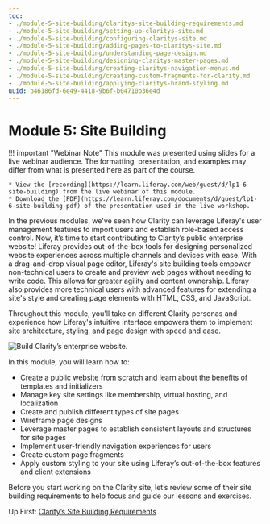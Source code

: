 ```yaml
---
toc:
- ./module-5-site-building/claritys-site-building-requirements.md
- ./module-5-site-building/setting-up-claritys-site.md
- ./module-5-site-building/configuring-claritys-site.md
- ./module-5-site-building/adding-pages-to-claritys-site.md
- ./module-5-site-building/understanding-page-design.md
- ./module-5-site-building/designing-claritys-master-pages.md
- ./module-5-site-building/creating-claritys-navigation-menus.md
- ./module-5-site-building/creating-custom-fragments-for-clarity.md
- ./module-5-site-building/applying-claritys-brand-styling.md
uuid: b46186fd-6e49-4418-9b6f-b04710b36e4d
---
```

# Module 5: Site Building

!!! important "Webinar Note"
    This module was presented using slides for a live webinar audience. The formatting, presentation, and examples may differ from what is presented here as part of the course.

    * View the [recording](https://learn.liferay.com/web/guest/d/lp1-6-site-building) from the live webinar of this module.
    * Download the [PDF](https://learn.liferay.com/documents/d/guest/lp1-6-site-building-pdf) of the presentation used in the live workshop.

In the previous modules, we've seen how Clarity can leverage Liferay's user management features to import users and establish role-based access control. Now, it’s time to start contributing to Clarity’s public enterprise website! Liferay provides out-of-the-box tools for designing personalized website experiences across multiple channels and devices with ease. With a drag-and-drop visual page editor, Liferay's site building tools empower non-technical users to create and preview web pages without needing to write code. This allows for greater agility and content ownership. Liferay also provides more technical users with advanced features for extending a site's style and creating page elements with HTML, CSS, and JavaScript.

Throughout this module, you'll take on different Clarity personas and experience how Liferay's intuitive interface empowers them to implement site architecture, styling, and page design with speed and ease.

![Build Clarity’s enterprise website.](./module-5-site-building/images/01.png)

In this module, you will learn how to:

* Create a public website from scratch and learn about the benefits of templates and initializers
* Manage key site settings like membership, virtual hosting, and localization
* Create and publish different types of site pages
* Wireframe page designs
* Leverage master pages to establish consistent layouts and structures for site pages
* Implement user-friendly navigation experiences for users
* Create custom page fragments
* Apply custom styling to your site using Liferay’s out-of-the-box features and client extensions

Before you start working on the Clarity site, let’s review some of their site building requirements to help focus and guide our lessons and exercises.

Up First: [Clarity’s Site Building Requirements](./module-5-site-building/claritys-site-building-requirements.md)
